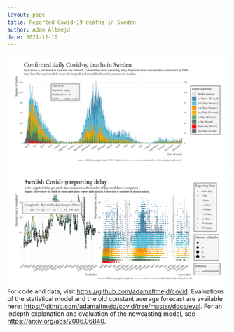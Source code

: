 ```yaml
---
layout: page
title: Reported Covid-19 deaths in Sweden
author: Adam Altmejd
date: 2021-12-10
---
```


![Graph of Swedish Covid-19 deaths with reporting delay.](deaths_lag_sweden_2021-12-10.png "Swedish Covid-19 deaths.")
![Graph of Swedish Covid-19 reporting delay in daily deaths.](lag_trend_sweden_2021-12-10.png "Trend in Swedish Covid-19 mortality reporting delay.")
For code and data, visit <https://github.com/adamaltmejd/covid>.
Evaluations of the statistical model and the old constant average forecast are available here: <https://github.com/adamaltmejd/covid/tree/master/docs/eval>.
For an indepth explanation and evaluation of the nowcasting model, see <https://arxiv.org/abs/2006.06840>.
